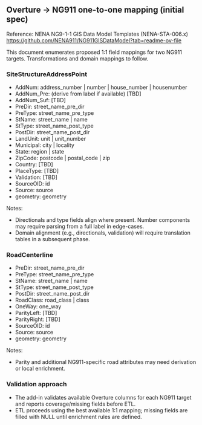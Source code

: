 ## Overture → NG911 one-to-one mapping (initial spec)

Reference: NENA NG9-1-1 GIS Data Model Templates (NENA-STA-006.x) https://github.com/NENA911/NG911GISDataModel?tab=readme-ov-file

This document enumerates proposed 1:1 field mappings for two NG911 targets. Transformations and domain mappings to follow.

### SiteStructureAddressPoint
- AddNum: address_number | number | house_number | housenumber
- AddNum_Pre: (derive from label if available) [TBD]
- AddNum_Suf: [TBD]
- PreDir: street_name_pre_dir
- PreType: street_name_pre_type
- StName: street_name | name
- StType: street_name_post_type
- PostDir: street_name_post_dir
- LandUnit: unit | unit_number
- Municipal: city | locality
- State: region | state
- ZipCode: postcode | postal_code | zip
- Country: [TBD]
- PlaceType: [TBD]
- Validation: [TBD]
- SourceOID: id
- Source: source
- geometry: geometry

Notes:
- Directionals and type fields align where present. Number components may require parsing from a full label in edge-cases.
- Domain alignment (e.g., directionals, validation) will require translation tables in a subsequent phase.

### RoadCenterline
- PreDir: street_name_pre_dir
- PreType: street_name_pre_type
- StName: street_name | name
- StType: street_name_post_type
- PostDir: street_name_post_dir
- RoadClass: road_class | class
- OneWay: one_way
- ParityLeft: [TBD]
- ParityRight: [TBD]
- SourceOID: id
- Source: source
- geometry: geometry

Notes:
- Parity and additional NG911-specific road attributes may need derivation or local enrichment.

### Validation approach
- The add-in validates available Overture columns for each NG911 target and reports coverage/missing fields before ETL.
- ETL proceeds using the best available 1:1 mapping; missing fields are filled with NULL until enrichment rules are defined.


